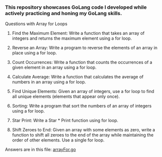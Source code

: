 ### This repository showcases GoLang code I developed while actively practicing and honing my GoLang skills.


Questions with Array for Loops

   1. Find the Maximum Element: Write a function that takes an array of integers and returns the maximum element using a for loop.

   2. Reverse an Array: Write a program to reverse the elements of an array in place using a for loop.

   3. Count Occurrences: Write a function that counts the occurrences of a given element in an array using a for loop.

   4. Calculate Average: Write a function that calculates the average of numbers in an array using a for loop.

   5. Find Unique Elements: Given an array of integers, use a for loop to find all unique elements (elements that appear only once).

   6. Sorting: Write a program that sort the numbers of an array of integers using a for loop.

   7. Star Print: Write a Star * Print function using for loop. 

   8. Shift Zeroes to End: Given an array with some elements as zero, write a function to shift all zeroes to the end of the array while maintaining the order of other elements. Use a single for loop.

Answers are in this file: [arrayFor.go](arrayFor.go)